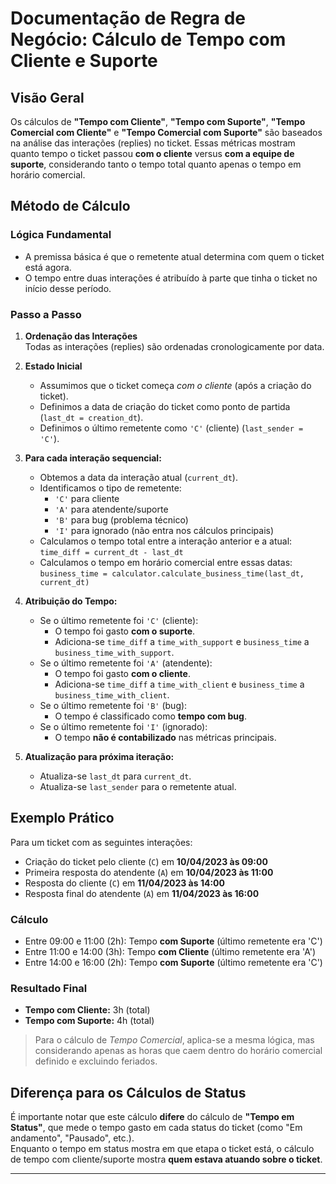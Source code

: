 
# Documentação de Regra de Negócio: Cálculo de Tempo com Cliente e Suporte

## Visão Geral

Os cálculos de **"Tempo com Cliente"**, **"Tempo com Suporte"**, **"Tempo Comercial com Cliente"** e **"Tempo Comercial com Suporte"** são baseados na análise das interações (replies) no ticket. Essas métricas mostram quanto tempo o ticket passou **com o cliente** versus **com a equipe de suporte**, considerando tanto o tempo total quanto apenas o tempo em horário comercial.

## Método de Cálculo

### Lógica Fundamental

- A premissa básica é que o remetente atual determina com quem o ticket está agora.
- O tempo entre duas interações é atribuído à parte que tinha o ticket no início desse período.

### Passo a Passo

1. **Ordenação das Interações**  
   Todas as interações (replies) são ordenadas cronologicamente por data.

2. **Estado Inicial**
   - Assumimos que o ticket começa *com o cliente* (após a criação do ticket).
   - Definimos a data de criação do ticket como ponto de partida (`last_dt = creation_dt`).
   - Definimos o último remetente como `'C'` (cliente) (`last_sender = 'C'`).

3. **Para cada interação sequencial:**
   - Obtemos a data da interação atual (`current_dt`).
   - Identificamos o tipo de remetente:
     - `'C'` para cliente
     - `'A'` para atendente/suporte
     - `'B'` para bug (problema técnico)
     - `'I'` para ignorado (não entra nos cálculos principais)
   - Calculamos o tempo total entre a interação anterior e a atual: `time_diff = current_dt - last_dt`
   - Calculamos o tempo em horário comercial entre essas datas: `business_time = calculator.calculate_business_time(last_dt, current_dt)`

4. **Atribuição do Tempo:**
   - Se o último remetente foi `'C'` (cliente):
     - O tempo foi gasto **com o suporte**.
     - Adiciona-se `time_diff` a `time_with_support` e `business_time` a `business_time_with_support`.
   - Se o último remetente foi `'A'` (atendente):
     - O tempo foi gasto **com o cliente**.
     - Adiciona-se `time_diff` a `time_with_client` e `business_time` a `business_time_with_client`.
   - Se o último remetente foi `'B'` (bug):
     - O tempo é classificado como **tempo com bug**.
   - Se o último remetente foi `'I'` (ignorado):
     - O tempo **não é contabilizado** nas métricas principais.

5. **Atualização para próxima iteração:**
   - Atualiza-se `last_dt` para `current_dt`.
   - Atualiza-se `last_sender` para o remetente atual.

## Exemplo Prático

Para um ticket com as seguintes interações:

- Criação do ticket pelo cliente (`C`) em **10/04/2023 às 09:00**
- Primeira resposta do atendente (`A`) em **10/04/2023 às 11:00**
- Resposta do cliente (`C`) em **11/04/2023 às 14:00**
- Resposta final do atendente (`A`) em **11/04/2023 às 16:00**

### Cálculo

- Entre 09:00 e 11:00 (2h): Tempo **com Suporte** (último remetente era 'C')
- Entre 11:00 e 14:00 (3h): Tempo **com Cliente** (último remetente era 'A')
- Entre 14:00 e 16:00 (2h): Tempo **com Suporte** (último remetente era 'C')

### Resultado Final

- **Tempo com Cliente:** 3h (total)
- **Tempo com Suporte:** 4h (total)

> Para o cálculo de *Tempo Comercial*, aplica-se a mesma lógica, mas considerando apenas as horas que caem dentro do horário comercial definido e excluindo feriados.

## Diferença para os Cálculos de Status

É importante notar que este cálculo **difere** do cálculo de **"Tempo em Status"**, que mede o tempo gasto em cada status do ticket (como "Em andamento", "Pausado", etc.).  
Enquanto o tempo em status mostra em que etapa o ticket está, o cálculo de tempo com cliente/suporte mostra **quem estava atuando sobre o ticket**.

---
